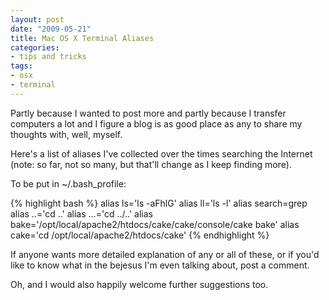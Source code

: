 ```yaml
---
layout: post
date: "2009-05-21"
title: Mac OS X Terminal Aliases
categories:
- tips and tricks
tags:
- osx
- terminal
---
```

Partly because I wanted to post more and partly because I transfer computers a lot and I figure a blog is as good place as any to share my thoughts with, well, myself.


Here's a list of aliases I've collected over the times searching the Internet (note: so far, not so many, but that'll change as I keep finding more).


To be put in ~/.bash_profile:

<div class="overflow-x-scroll">
{% highlight bash %}
alias ls='ls -aFhlG'
alias ll='ls -l'
alias search=grep
alias ..='cd ..'
alias ...='cd ../..'
alias bake='/opt/local/apache2/htdocs/cake/cake/console/cake bake'
alias cake='cd /opt/local/apache2/htdocs/cake'
{% endhighlight %}
</div>


If anyone wants more detailed explanation of any or all of these, or if you'd like to know what in the bejesus I'm even talking about, post a comment.


Oh, and I would also happily welcome further suggestions too.
